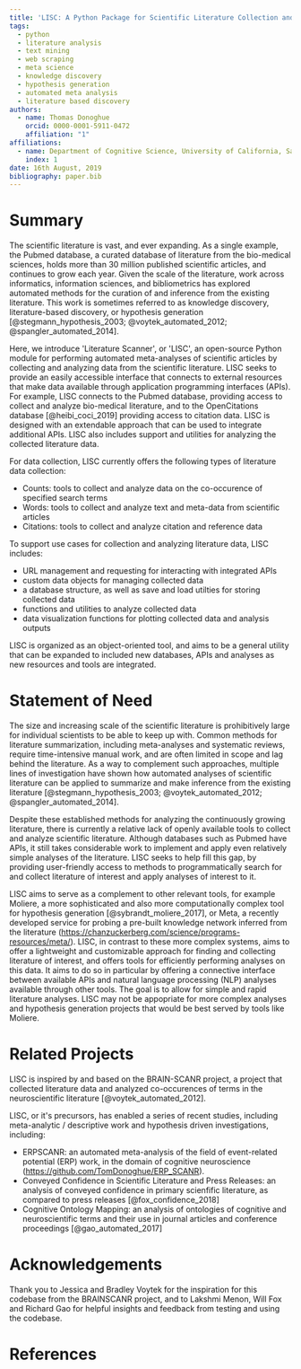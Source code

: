 ```yaml
---
title: 'LISC: A Python Package for Scientific Literature Collection and Analysis'
tags:
  - python
  - literature analysis
  - text mining
  - web scraping
  - meta science
  - knowledge discovery
  - hypothesis generation
  - automated meta analysis
  - literature based discovery
authors:
  - name: Thomas Donoghue
    orcid: 0000-0001-5911-0472
    affiliation: "1"
affiliations:
  - name: Department of Cognitive Science, University of California, San Diego
    index: 1
date: 16th August, 2019
bibliography: paper.bib
---
```


# Summary

The scientific literature is vast, and ever expanding. As a single example, the Pubmed database,
a curated database of literature from the bio-medical sciences, holds more than 30 million
published scientific articles, and continues to grow each year. Given the scale of the literature,
work across informatics, information sciences, and bibliometrics has explored automated methods
for the curation of and inference from the existing literature. This work is sometimes referred
to as knowledge discovery, literature-based discovery, or hypothesis generation
[@stegmann_hypothesis_2003; @voytek_automated_2012; @spangler_automated_2014].

Here, we introduce 'Literature Scanner', or 'LISC', an open-source Python module for performing
automated meta-analyses of scientific articles by collecting and analyzing data from the
scientific literature. LISC seeks to provide an easily accessible interface that connects to
external resources that make data available through application programming interfaces (APIs).
For example, LISC connects to the Pubmed database, providing access to collect and analyze bio-medical
literature, and to the OpenCitations database [@heibi_coci_2019] providing access to citation data.
LISC is designed with an extendable approach that can be used to integrate additional APIs.
LISC also includes support and utilities for analyzing the collected literature data.

For data collection, LISC currently offers the following types of literature data collection:

- Counts: tools to collect and analyze data on the co-occurence of specified search terms
- Words: tools to collect and analyze text and meta-data from scientific articles
- Citations: tools to collect and analyze citation and reference data

To support use cases for collection and analyzing literature data, LISC includes:

- URL management and requesting for interacting with integrated APIs
- custom data objects for managing collected data
- a database structure, as well as save and load utilties for storing collected data
- functions and utilities to analyze collected data
- data visualization functions for plotting collected data and analysis outputs

LISC is organized as an object-oriented tool, and aims to be a general utility that can
be expanded to included new databases, APIs and analyses as new resources and tools are integrated.

# Statement of Need

The size and increasing scale of the scientific literature is prohibitively large for
individual scientists to be able to keep up with. Common methods for literature summarization,
including meta-analyses and systematic reviews, require time-intensive manual work, and are often
limited in scope and lag behind the literature. As a way to complement such approaches, multiple
lines of investigation have shown how automated analyses of scientific literature can be applied
to summarize and make inference from the existing literature [@stegmann_hypothesis_2003;
@voytek_automated_2012; @spangler_automated_2014].

Despite these established methods for analyzing the continuously growing literature, there is
currently a relative lack of openly available tools to collect and analyze scientific literature.
Although databases such as Pubmed have APIs, it still takes considerable work to implement and
apply even relatively simple analyses of the literature. LISC seeks to help fill this gap, by
providing user-friendly access to methods to programmatically search for and collect literature
of interest and apply analyses of interest to it.

LISC aims to serve as a complement to other relevant tools, for example Moliere,
a more sophisticated and also more computationally complex tool for hypothesis
generation [@sybrandt_moliere_2017], or Meta, a recently developed service for probing
a pre-built knowledge network inferred from the literature
(https://chanzuckerberg.com/science/programs-resources/meta/).
LISC, in contrast to these more complex systems, aims to offer a lightweight and customizable
approach for finding and collecting literature of interest, and offers tools for efficiently
performing analyses on this data. It aims to do so in particular by offering a connective
interface between available APIs and natural language processing (NLP) analyses
available through other tools. The goal is to allow for simple and rapid literature analyses.
LISC may not be appopriate for more complex analyses and hypothesis generation projects
that would be best served by tools like Moliere.

# Related Projects

LISC is inspired by and based on the BRAIN-SCANR project, a project that collected literature
data and analyzed co-occurences of terms in the neuroscientific literature [@voytek_automated_2012].

LISC, or it's precursors, has enabled a series of recent studies, including meta-analytic / descriptive
work and hypothesis driven investigations, including:

- ERPSCANR: an automated meta-analysis of the field of event-related potential (ERP) work,
in the domain of cognitive neuroscience (https://github.com/TomDonoghue/ERP_SCANR).
- Conveyed Confidence in Scientific Literature and Press Releases: an analysis of
conveyed confidence in primary scienfific literature, as compared to press releases [@fox_confidence_2018]
- Cognitive Ontology Mapping: an analysis of ontologies of cognitive and neuroscientific terms and
their use in journal articles and conference proceedings [@gao_automated_2017]

# Acknowledgements

Thank you to Jessica and Bradley Voytek for the inspiration for this codebase from the BRAINSCANR project,
and to Lakshmi Menon, Will Fox and Richard Gao for helpful insights and feedback from testing and using the codebase.

# References
